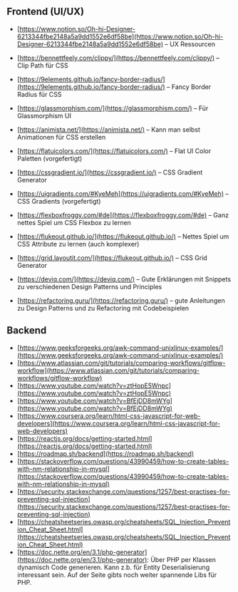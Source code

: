 ## Frontend (UI/UX)

- [https://www.notion.so/Oh-hi-Designer-6213344fbe2148a5a9dd1552e6df58be](https://www.notion.so/Oh-hi-Designer-6213344fbe2148a5a9dd1552e6df58be) – UX Ressourcen

- [https://bennettfeely.com/clippy/](https://bennettfeely.com/clippy/) – Clip Path für CSS  
- [https://9elements.github.io/fancy-border-radius/](https://9elements.github.io/fancy-border-radius/) – Fancy Border Radius für CSS  
  
- [https://glassmorphism.com/](https://glassmorphism.com/) – Für Glassmorphism UI  
- [https://animista.net/](https://animista.net/) – Kann man selbst Animationen für CSS erstellen  
- [https://flatuicolors.com/](https://flatuicolors.com/) – Flat UI Color Paletten (vorgefertigt)  
- [https://cssgradient.io/](https://cssgradient.io/) – CSS Gradient Generator  
- [https://uigradients.com/#KyeMeh](https://uigradients.com/#KyeMeh) – CSS Gradients (vorgefertigt)   

- [https://flexboxfroggy.com/#de](https://flexboxfroggy.com/#de) – Ganz nettes Spiel um CSS Flexbox zu lernen  
- [https://flukeout.github.io/](https://flukeout.github.io/) – Nettes Spiel um CSS Attribute zu lernen (auch komplexer)  
- [https://grid.layoutit.com/](https://flukeout.github.io/) – CSS Grid Generator 
- [https://deviq.com/](https://deviq.com/) – Gute Erklärungen mit Snippets zu verschiedenen Design Patterns und Principles     
- [https://refactoring.guru/](https://refactoring.guru/) – gute Anleitungen zu Design Patterns und zu Refactoring mit Codebeispielen


## Backend

- [https://www.geeksforgeeks.org/awk-command-unixlinux-examples/](https://www.geeksforgeeks.org/awk-command-unixlinux-examples/)  
- [https://www.atlassian.com/git/tutorials/comparing-workflows/gitflow-workflow](https://www.atlassian.com/git/tutorials/comparing-workflows/gitflow-workflow)  
- [https://www.youtube.com/watch?v=ztHopE5Wnpc](https://www.youtube.com/watch?v=ztHopE5Wnpc)  
- [https://www.youtube.com/watch?v=BfEjDD8mWYg](https://www.youtube.com/watch?v=BfEjDD8mWYg)  
- [https://www.coursera.org/learn/html-css-javascript-for-web-developers](https://www.coursera.org/learn/html-css-javascript-for-web-developers)  
- [https://reactjs.org/docs/getting-started.html](https://reactjs.org/docs/getting-started.html)  
- [https://roadmap.sh/backend](https://roadmap.sh/backend)  
- [https://stackoverflow.com/questions/43990459/how-to-create-tables-with-nm-relationship-in-mysql](https://stackoverflow.com/questions/43990459/how-to-create-tables-with-nm-relationship-in-mysql)  
- [https://security.stackexchange.com/questions/1257/best-practises-for-preventing-sql-injection](https://security.stackexchange.com/questions/1257/best-practises-for-preventing-sql-injection)  
- [https://cheatsheetseries.owasp.org/cheatsheets/SQL_Injection_Prevention_Cheat_Sheet.html](https://cheatsheetseries.owasp.org/cheatsheets/SQL_Injection_Prevention_Cheat_Sheet.html)  
- [https://doc.nette.org/en/3.1/php-generator](https://doc.nette.org/en/3.1/php-generator): Über PHP per Klassen dynamisch Code generieren. Kann z.b. für Entity Deserialisierung interessant sein. Auf der Seite gibts noch weiter spannende Libs für PHP.
